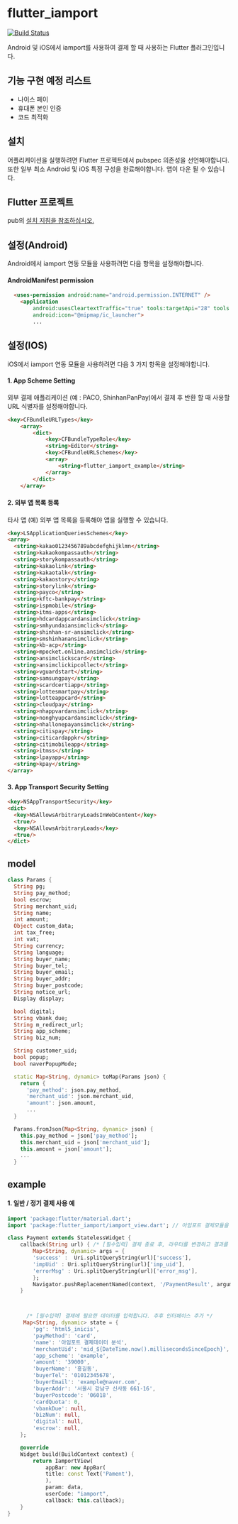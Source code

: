 # flutter_iamport
[![Build Status](https://img.shields.io/badge/pub-v0.0.4-success.svg)](https://travis-ci.org/roughike/flutter_iamport)

Android 및 iOS에서 iamport를 사용하여 결제 할 때 사용하는 Flutter 플러그인입니다.

## 기능 구현 예정 리스트

- 나이스 페이
- 휴대폰 본인 인증
- 코드 최적화

## 설치

어플리케이션을 실행하려면 Flutter 프로젝트에서 pubspec 의존성을 선언해야합니다. 또한 일부 최소 Android 및 iOS 특정 구성을 완료해야합니다. 앱이 다운 될 수 있습니다.

## Flutter 프로젝트

pub의 [설치 지침을 참조하십시오.](https://pub.dartlang.org/packages/flutter_iamport#-installing-tab-)

## 설정(Android)
Android에서 iamport 연동 모듈을 사용하려면 다음 항목을 설정해야합니다.

#### AndroidManifest permission

```html
  <uses-permission android:name="android.permission.INTERNET" />
    <application
        android:usesCleartextTraffic="true" tools:targetApi="28" tools:ignore="GoogleAppIndexingWarning"
        android:icon="@mipmap/ic_launcher">
        ...
```

## 설정(IOS)
iOS에서 iamport 연동 모듈을 사용하려면 다음 3 가지 항목을 설정해야합니다.

#### 1. App Scheme Setting
외부 결제 애플리케이션 (예 : PACO, ShinhanPanPay)에서 결제 후 반환 할 때 사용할 URL 식별자를 설정해야합니다.

```html
<key>CFBundleURLTypes</key>
	<array>
		<dict>
			<key>CFBundleTypeRole</key>
			<string>Editor</string>
			<key>CFBundleURLSchemes</key>
			<array>
				<string>flutter_iamport_example</string>
			</array>
		</dict>
	</array>
```

#### 2. 외부 앱 목록 등록
타사 앱 (예) 외부 앱 목록을 등록해야 앱을 실행할 수 있습니다.

```html
<key>LSApplicationQueriesSchemes</key>
<array>
  <string>kakao0123456789abcdefghijklmn</string>
  <string>kakaokompassauth</string>
  <string>storykompassauth</string>
  <string>kakaolink</string>
  <string>kakaotalk</string>
  <string>kakaostory</string>
  <string>storylink</string>
  <string>payco</string>
  <string>kftc-bankpay</string>
  <string>ispmobile</string>
  <string>itms-apps</string>
  <string>hdcardappcardansimclick</string>
  <string>smhyundaiansimclick</string>
  <string>shinhan-sr-ansimclick</string>
  <string>smshinhanansimclick</string>
  <string>kb-acp</string>
  <string>mpocket.online.ansimclick</string>
  <string>ansimclickscard</string>
  <string>ansimclickipcollect</string>
  <string>vguardstart</string>
  <string>samsungpay</string>
  <string>scardcertiapp</string>
  <string>lottesmartpay</string>
  <string>lotteappcard</string>
  <string>cloudpay</string>
  <string>nhappvardansimclick</string>
  <string>nonghyupcardansimclick</string>
  <string>nhallonepayansimclick</string>
  <string>citispay</string>
  <string>citicardappkr</string>
  <string>citimobileapp</string>
  <string>itmss</string>
  <string>lpayapp</string>
  <string>kpay</string>
</array>
```

#### 3. App Transport Security Setting

```html
<key>NSAppTransportSecurity</key>
<dict>
  <key>NSAllowsArbitraryLoadsInWebContent</key>
  <true/>
  <key>NSAllowsArbitraryLoads</key>
  <true/>
</dict>
```

## model
``` dart
class Params {
  String pg;
  String pay_method;
  bool escrow;
  String merchant_uid;
  String name;
  int amount;
  Object custom_data;
  int tax_free;
  int vat;
  String currency;
  String language;
  String buyer_name;
  String buyer_tel;
  String buyer_email;
  String buyer_addr;
  String buyer_postcode;
  String notice_url;
  Display display;

  bool digital;
  String vbank_due;
  String m_redirect_url;
  String app_scheme;
  String biz_num;

  String customer_uid;
  bool popup;
  bool naverPopupMode;

  static Map<String, dynamic> toMap(Params json) {
    return {
      'pay_method': json.pay_method,
      'merchant_uid': json.merchant_uid,
      'amount': json.amount,
      ...
  }

  Params.fromJson(Map<String, dynamic> json) {
    this.pay_method = json['pay_method'];
    this.merchant_uid = json['merchant_uid'];
    this.amount = json['amount'];
    ...
  }
```

## example

#### 1. 일반 / 정기 결제 사용 예
```dart
import 'package:flutter/material.dart';
import 'package:flutter_iamport/iamport_view.dart'; // 아임포트 결제모듈을 불러옵니다.

class Payment extends StatelessWidget {
    callback(String url) { /* [필수입력] 결제 종료 후, 라우터를 변경하고 결과를 전달합니다. */
        Map<String, dynamic> args = {
        'success' :  Uri.splitQueryString(url)['success'],
        'impUid' : Uri.splitQueryString(url)['imp_uid'],
        'errorMsg' : Uri.splitQueryString(url)['error_msg'],
        };
        Navigator.pushReplacementNamed(context, '/PaymentResult', arguments: args);
    }



      /* [필수입력] 결제에 필요한 데이터를 입력합니다. 추후 인터페이스 추가 */
     Map<String, dynamic> state = {
        'pg': 'html5_inicis',
        'payMethod': 'card',
        'name': '아임포트 결제데이터 분석',
        'merchantUid': 'mid_${DateTime.now().millisecondsSinceEpoch}',
        'app_scheme': 'example',
        'amount': '39000',
        'buyerName': '홍길동',
        'buyerTel': '01012345678',
        'buyerEmail': 'example@naver.com',
        'buyerAddr': '서울시 강남구 신사동 661-16',
        'buyerPostcode': '06018',
        'cardQuota': 0,
        'vbankDue': null,
        'bizNum': null,
        'digital': null,
        'escrow': null,
    };

    @override
    Widget build(BuildContext context) {
        return IamportView(
            appBar: new AppBar(
            title: const Text('Pament'),
            ),
            param: data,
            userCode: "iamport",
            callback: this.callback);
    }
}
```